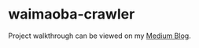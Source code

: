 # waimaoba-crawler

Project walkthrough can be viewed on my [Medium Blog](https://medium.com/minyen-hsieh/intl-sales-intern-web-scrapping-importers-data-collected-from-waimaoba-cc9b5d75125).
